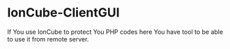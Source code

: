 # IonCube-ClientGUI
If You use IonCube to protect You PHP codes here You have tool to be able to use it from remote server.
